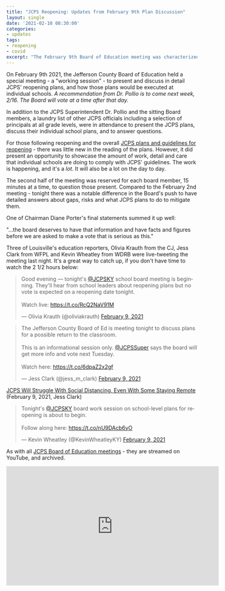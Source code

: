 ```yaml
---
title: "JCPS Reopening: Updates from February 9th Plan Discussion"
layout: single
date: '2021-02-10 08:30:00'
categories:
- updates
tags:
- reopening
- covid
excerpt: "The February 9th Board of Education meeting was characterized in a marked shift in questions from Board member. As Chairman Diane Porter put it: 'we will need specifics to make a vote of this importance'"
---
```


On February 9th 2021, the Jefferson County Board of Education held a special meeting - a "working session" - to present and discuss in detail JCPS' reopening plans, and how those plans would be executed at individual schools. *A recommendation from Dr. Pollio is to come next week, 2/16. The Board will vote at a time _after_ that day.*

In addition to the JCPS Superintendent Dr. Pollio and the sitting Board members, a laundry list of other JCPS officials including a selection of principals at all grade levels, were in attendance to present the JCPS plans, discuss their individual school plans, and to answer questions.

For those following reopening and the overall [JCPS plans and guidelines for reopening](https://www.jefferson.kyschools.us/planning-jcps-reopening) - there was little new in the reading of the plans. However, it did present an opportunity to showcase the amount of work, detail and care that individual schools are doing to comply with JCPS' guidelines. The work is happening, and it's a _lot_. It will also be a lot on the day to day.

The second half of the meeting was reserved for each board member, 15 minutes at a time, to question those present. Compared to the February 2nd meeting - tonight there was a notable difference in the Board's push to have detailed answers about gaps, risks and what JCPS plans to do to mitigate them. 

One of Chairman Diane Porter's final statements summed it up well:

"...the board deserves to have that information and have facts and figures before we are asked to make a vote that is serious as this."

Three of Louisville's education reporters, Olivia Krauth from the CJ, Jess Clark from WFPL and Kevin Wheatley from WDRB were live-tweeting the meeting last night. It's a great way to catch up, if you don't have time to watch the 2 1/2 hours below:

<blockquote class="twitter-tweet"><p lang="en" dir="ltr">Good evening — tonight&#39;s <a href="https://twitter.com/JCPSKY?ref_src=twsrc%5Etfw">@JCPSKY</a> school board meeting is beginning. They&#39;ll hear from school leaders about reopening plans but no vote is expected on a reopening date tonight. <br><br>Watch live: <a href="https://t.co/RcQ2NaV91M">https://t.co/RcQ2NaV91M</a></p>&mdash; Olivia Krauth (@oliviakrauth) <a href="https://twitter.com/oliviakrauth/status/1359277124981514240?ref_src=twsrc%5Etfw">February 9, 2021</a></blockquote> <script async src="https://platform.twitter.com/widgets.js" charset="utf-8"></script>

<blockquote class="twitter-tweet"><p lang="en" dir="ltr">The Jefferson County Board of Ed is meeting tonight to discuss plans for a possible return to the classroom.<br><br>This is an informational session only. <a href="https://twitter.com/JCPSSuper?ref_src=twsrc%5Etfw">@JCPSSuper</a> says the board will get more info and vote next Tuesday.<br><br>Watch here: <a href="https://t.co/6dpaZ2x2gf">https://t.co/6dpaZ2x2gf</a></p>&mdash; Jess Clark (@jess_m_clark) <a href="https://twitter.com/jess_m_clark/status/1359278248715309061?ref_src=twsrc%5Etfw">February 9, 2021</a></blockquote> <script async src="https://platform.twitter.com/widgets.js" charset="utf-8"></script>

[JCPS Will Struggle With Social Distancing, Even With Some Staying Remote](https://wfpl.org/jcps-will-struggle-with-social-distancing-even-with-some-staying-remote/) (February 9, 2021, Jess Clark)

<blockquote class="twitter-tweet"><p lang="en" dir="ltr">Tonight&#39;s <a href="https://twitter.com/JCPSKY?ref_src=twsrc%5Etfw">@JCPSKY</a> board work session on school-level plans for reopening is about to begin. <br><br>Follow along here: <a href="https://t.co/nU9DAcb6yO">https://t.co/nU9DAcb6yO</a></p>&mdash; Kevin Wheatley (@KevinWheatleyKY) <a href="https://twitter.com/KevinWheatleyKY/status/1359276003311427586?ref_src=twsrc%5Etfw">February 9, 2021</a></blockquote> <script async src="https://platform.twitter.com/widgets.js" charset="utf-8"></script>

As with all [JCPS Board of Education meetings](https://www.jefferson.kyschools.us/about/leadership/board-education) - they are streamed on YouTube, and archived. 

<iframe width="560" height="315" src="https://www.youtube-nocookie.com/embed/wVKxvlzHx5A" frameborder="0" allow="accelerometer; autoplay; clipboard-write; encrypted-media; gyroscope; picture-in-picture" allowfullscreen></iframe>
